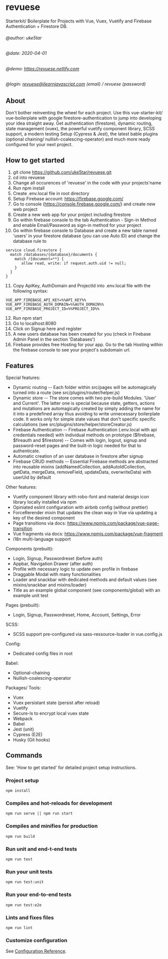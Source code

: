 # revuese
Starterkit/ Boilerplate for Projects with Vue, Vuex, Vuetify and Firebase Authentication + Firestore DB.

###### @author: uke5tar
###### @date: 2020-04-01
###### @demo: https://revuese.netlify.com
###### @login: revuese@ilearnjavascript.com (email) / revuese (password)

## About
Don't bother reinventing the wheel for each project. Use this vue-starter-kit/ vue-boilerplate with google firestore-authentication to jump into developing your idea straight away. Get authentication (firestore), dynamic routing, state management (vuex), the powerful vuetify component library, SCSS support, a modern testing Setup (Cypress & Jest), the latest bable plugins (optional chaining/ nullish-coalescing-operator) and much more ready configured for your next project.

## How to get started
1. git clone https://github.com/uke5tar/revuese.git
2. cd into revuese
3. Change all occurences of 'revuese' in the code with your projects'name
4. Run npm install
5. Create .env.local file in root directory 
6. Setup Firebase account: https://firebase.google.com/
7. Go to console (https://console.firebase.google.com/) and create new web project
8. Create a new web app for your project including firestore
9. Go within firebase console to the tab Authentication - Sign-in Method and enable Email/Password as sign-in method for your project
10. Go within firebase console to Database and create a new table named 'users' in your firestore database (you can use Auto ID) and change the database rule to
```
service cloud.firestore {
  match /databases/{database}/documents {
    match /{document=**} {
       allow read, write: if request.auth.uid != null;
    }
  }
}
```
11. Copy ApiKey, AuthDomain and ProjectId into .env.local file with the following syntax:
```
VUE_APP_FIREBASE_API_KEY=%%API_KEY%%
VUE_APP_FIREBASE_AUTH_DOMAIN=%%AUTH_DOMAIN%%
VUE_APP_FIREBASE_PROJECT_ID=%%PROJECT_ID%%
```
12. Run npm start
13. Go to localhost:8080
14. Click on Signup here and register
15. A new users database has been created for you (check in Firebase Admin Panel in the section 'Databases')
16. Firebase provides free Hosting for your app. Go to the tab Hosting within the firebase console to see your project's subdomain url.


## Features
Special features:
- Dynamic routing
-- Each folder within src/pages will be automagically turned into a route (see src/plugins/router/helper.js) 
- Dynamic store
-- The store comes with two pre-build Modules. 'User' and Current'. The latter one is special because state, getters, actions and mutations are automagically created by simply adding the name for it into a predefined array thus avoiding to write unnecessary boilerplate code. It works only for simple state values that don't specific specific calculations (see src/plugins/store/helper/storeCreator.js) 
- Firebase Authentication
-- Firebase Authentication (.env.local with api credentials needed) with individual methods on prototype ($firebase, $fireauth and $firestore)
-- Comes with login, logout, signup and password-reset pages and the built-in logic needed for that to authenticate.
- Automatic creation of an user database in firestore after signup
- Firebase CRUD methods
-- Essential Firebase methods are abstracted into reusable mixins (addNamedCollection, addAutoIdCollection, getData, mergeData, removeField, updateData, overwriteData) with userUid by default

Other features:
- Vuetify component library with robo-font and material design icon library locally installed via npm 
- Opiniated eslint configuration with airbnb config (without prettier)
- ForceRerender mixin that updates the clean way in Vue via updating a key of the desired component
- Page transitions via docs: https://www.npmjs.com/package/vue-page-transition
- Vue fragments via docs: https://www.npmjs.com/package/vue-fragment
- i18n multi-language support

Components (prebuilt):
- Login, Signup, Passwordreset (before auth)
- Appbar, Navigation Drawer (after auth)
- Profile with necessary logic to update own profile in firebase
- Draggable Modal with many functionalities
- Loader and snackbar with dedicated methods and default values (see mixins/snackbar and mixins/loader)
- Title as an example global component (see components/global) with an example unit test

Pages (prebuilt):
- Login, Signup, Passwordreset, Home, Account, Settings, Error

SCSS:
- SCSS support pre-configured via sass-ressource-loader in vue.config.js

Config:
- Dedicated config files in root

Babel:
- Optional-chaining
- Nullish-coalescing-operator

Packages/ Tools:
- Vuex
- Vuex persistant state (persist after reload)
- Vuetify
- Secure-ls to encrypt local vuex state
- Webpack
- Babel
- Jest (unit)
- Cypress (E2E)
- Husky (Git hooks)


## Commands
See: 'How to get started' for detailed project setup instructions.

### Project setup
```
npm install
```

### Compiles and hot-reloads for development
```
npm run serve || npm run start
```

### Compiles and minifies for production
```
npm run build
```

### Run unit and end-t-end tests
```
npm run test
```

### Run your unit tests
```
npm run test:unit
```

### Run your end-to-end tests
```
npm run test:e2e
```

### Lints and fixes files
```
npm run lint
```

### Customize configuration
See [Configuration Reference](https://cli.vuejs.org/config/).
